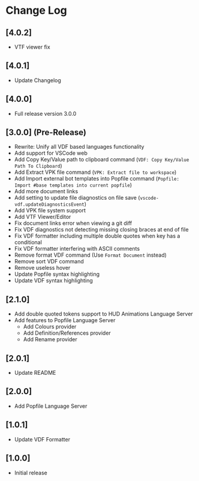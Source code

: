 # Change Log

## [4.0.2]
 - VTF viewer fix

## [4.0.1]
 - Update Changelog

## [4.0.0]
 - Full release version 3.0.0

## [3.0.0] (Pre-Release)
 - Rewrite: Unify all VDF based languages functionality
 - Add support for VSCode web
 - Add Copy Key/Value path to clipboard command (`VDF: Copy Key/Value Path To Clipboard`)
 - Add Extract VPK file command (`VPK: Extract file to workspace`)
 - Add Import external bot templates into Popfile command (`Popfile: Import #base templates into current popfile`)
 - Add more document links
 - Add setting to update file diagnostics on file save (`vscode-vdf.updateDiagnosticsEvent`)
 - Add VPK file system support
 - Add VTF Viewer/Editor
 - Fix document links error when viewing a git diff
 - Fix VDF diagnostics not detecting missing closing braces at end of file
 - Fix VDF formatter including multiple double quotes when key has a conditional
 - Fix VDF formatter interfering with ASCII comments
 - Remove format VDF command (Use `Format Document` instead)
 - Remove sort VDF command
 - Remove useless hover
 - Update Popfile syntax highlighting
 - Update VDF syntax highlighting

## [2.1.0]
 - Add double quoted tokens support to HUD Animations Language Server
 - Add features to Popfile Language Server
   - Add Colours provider
   - Add Definition/References provider
   - Add Rename provider

## [2.0.1]
 - Update README

## [2.0.0]
 - Add Popfile Language Server

## [1.0.1]
 - Update VDF Formatter

## [1.0.0]
 - Initial release
